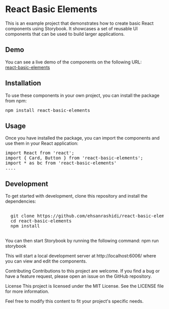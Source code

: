 # React Basic Elements

This is an example project that demonstrates how to create basic React components using Storybook. It showcases a set of reusable UI components that can be used to build larger applications.

## Demo

You can see a live demo of the components on the following URL:
<br/>
<a href="https://ehsanrashidi.github.io/react-basic-elements/?path=/docs/reactbasictemplate-card--docs">react-basic-elements<a>

## Installation

To use these components in your own project, you can install the package from npm:

<pre>npm install react-basic-elements</pre>

## Usage

Once you have installed the package, you can import the components and use them in your React application:

<pre>
import React from 'react';
import { Card, Button } from 'react-basic-elements';
import * as bc from 'react-basic-elements'
....
</pre>

## Development

To get started with development, clone this repository and install the dependencies:

<pre>
  
  git clone https://github.com/ehsanrashidi/react-basic-elements.git
  cd react-basic-elements
  npm install
  
</pre>

You can then start Storybook by running the following command:
npm run storybook

This will start a local development server at http://localhost:6006/ where you can view and edit the components.

Contributing
Contributions to this project are welcome. If you find a bug or have a feature request, please open an issue on the GitHub repository.

License
This project is licensed under the MIT License. See the LICENSE file for more information.

Feel free to modify this content to fit your project's specific needs.
